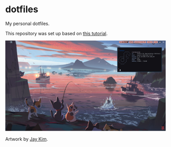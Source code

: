 # dotfiles
My personal dotfiles.

This repository was set up based on [this tutorial](https://www.atlassian.com/git/tutorials/dotfiles).

![Current setup](current_setup.png)

Artwork by [Jay Kim](https://www.artstation.com/artwork/aYQR6R). 
